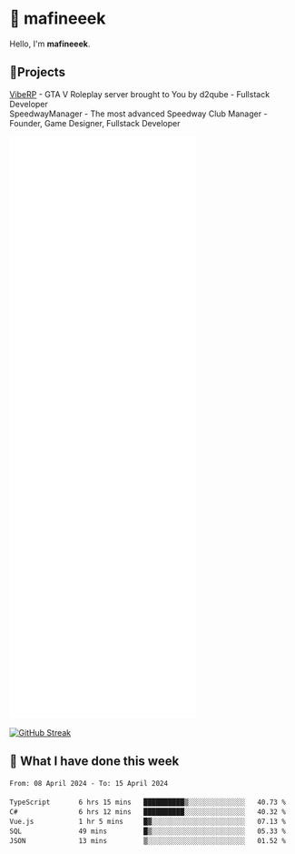 # 👋 mafineeek
Hello, I'm **mafineeek**.

## 📝Projects

[VibeRP](https://v-rp.pl) - GTA V Roleplay server brought to You by d2qube - Fullstack Developer<br/>
SpeedwayManager - The most advanced Speedway Club Manager - Founder, Game Designer, Fullstack Developer


![](./github-metrics.svg)

[![GitHub Streak](https://streak-stats.demolab.com/?user=mafineeek)](https://git.io/streak-stats)

## 📰 What I have done this week
<!--START_SECTION:waka-->

```txt
From: 08 April 2024 - To: 15 April 2024

TypeScript       6 hrs 15 mins   ██████████▒░░░░░░░░░░░░░░   40.73 %
C#               6 hrs 12 mins   ██████████░░░░░░░░░░░░░░░   40.32 %
Vue.js           1 hr 5 mins     █▓░░░░░░░░░░░░░░░░░░░░░░░   07.13 %
SQL              49 mins         █▒░░░░░░░░░░░░░░░░░░░░░░░   05.33 %
JSON             13 mins         ▒░░░░░░░░░░░░░░░░░░░░░░░░   01.52 %
```

<!--END_SECTION:waka-->
